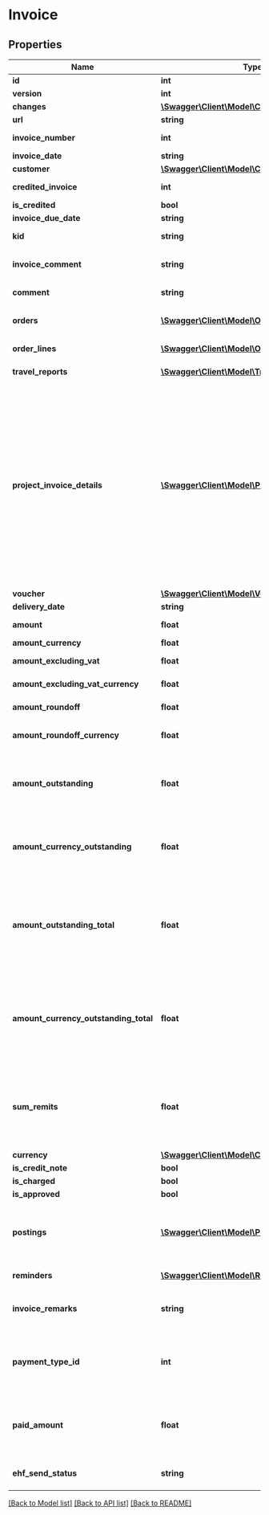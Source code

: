 # Invoice

## Properties
Name | Type | Description | Notes
------------ | ------------- | ------------- | -------------
**id** | **int** |  | [optional] 
**version** | **int** |  | [optional] 
**changes** | [**\Swagger\Client\Model\Change[]**](Change.md) |  | [optional] 
**url** | **string** |  | [optional] 
**invoice_number** | **int** | If value is set to 0, the invoice number will be generated. | [optional] 
**invoice_date** | **string** |  | 
**customer** | [**\Swagger\Client\Model\Customer**](Customer.md) |  | [optional] 
**credited_invoice** | **int** | The id of the original invoice if this is a credit note. | [optional] 
**is_credited** | **bool** |  | [optional] 
**invoice_due_date** | **string** |  | 
**kid** | **string** | KID - Kundeidentifikasjonsnummer. | [optional] 
**invoice_comment** | **string** | Comment text for the invoice. This was specified on the order as invoiceComment. | [optional] 
**comment** | **string** | Comment text for the specific invoice. | [optional] 
**orders** | [**\Swagger\Client\Model\Order[]**](Order.md) | Related orders. Only one order per invoice is supported at the moment. | 
**order_lines** | [**\Swagger\Client\Model\OrderLine[]**](OrderLine.md) | Orderlines connected to the invoice. | [optional] 
**travel_reports** | [**\Swagger\Client\Model\TravelExpense[]**](TravelExpense.md) | Travel reports connected to the invoice. | [optional] 
**project_invoice_details** | [**\Swagger\Client\Model\ProjectInvoiceDetails[]**](ProjectInvoiceDetails.md) | ProjectInvoiceDetails contains additional information about the invoice, in particular invoices for projects. It contains information about the charged project, the fee amount, extra percent and amount, extra costs, travel expenses, invoice and project comments, akonto amount and values determining if extra costs, akonto and hours should be included. ProjectInvoiceDetails is an object which represents the relation between an invoice and a Project, Orderline and OrderOut object. | [optional] 
**voucher** | [**\Swagger\Client\Model\Voucher**](Voucher.md) |  | [optional] 
**delivery_date** | **string** | The delivery date. | [optional] 
**amount** | **float** | In the company’s currency, typically NOK. | [optional] 
**amount_currency** | **float** | In the specified currency. | [optional] 
**amount_excluding_vat** | **float** | Amount excluding VAT (NOK). | [optional] 
**amount_excluding_vat_currency** | **float** | Amount excluding VAT in the specified currency. | [optional] 
**amount_roundoff** | **float** | Amount of round off to nearest integer. | [optional] 
**amount_roundoff_currency** | **float** | Amount of round off to nearest integer in the specified currency. | [optional] 
**amount_outstanding** | **float** | The amount outstanding based on the history collection, excluding reminders and any existing remits, in the invoice currency. | [optional] 
**amount_currency_outstanding** | **float** | The amountCurrency outstanding based on the history collection, excluding reminders and any existing remits, in the invoice currency. | [optional] 
**amount_outstanding_total** | **float** | The amount outstanding based on the history collection and including the last reminder and any existing remits. This is the total invoice balance including reminders and remittances, in the invoice currency. | [optional] 
**amount_currency_outstanding_total** | **float** | The amountCurrency outstanding based on the history collection and including the last reminder and any existing remits. This is the total invoice balance including reminders and remittances, in the invoice currency. | [optional] 
**sum_remits** | **float** | The sum of all open remittances of the invoice. Remittances are reimbursement payments back to the customer and are therefore relevant to the bookkeeping of the invoice in the accounts. | [optional] 
**currency** | [**\Swagger\Client\Model\Currency**](Currency.md) |  | [optional] 
**is_credit_note** | **bool** |  | [optional] 
**is_charged** | **bool** |  | [optional] 
**is_approved** | **bool** |  | [optional] 
**postings** | [**\Swagger\Client\Model\Posting[]**](Posting.md) | The invoice postings, which includes a posting for the invoice with a positive amount, and one or more posting for the payments with negative amounts. | [optional] 
**reminders** | [**\Swagger\Client\Model\Reminder[]**](Reminder.md) | Invoice debt collection and reminders. | [optional] 
**invoice_remarks** | **string** | Invoice remarks - automatically stops reminder/notice of debt collection if specified. | [optional] 
**payment_type_id** | **int** | [BETA] Optional. Used to specify payment type for prepaid invoices. Payment type can be specified here, or as a parameter to the /invoice API endpoint. | [optional] 
**paid_amount** | **float** | [BETA] Optional. Used to specify the prepaid amount of the invoice. The paid amount can be specified here, or as a parameter to the /invoice API endpoint. | [optional] 
**ehf_send_status** | **string** | [Deprecated] EHF (Peppol) send status. This only shows status for historic EHFs. | [optional] 

[[Back to Model list]](../../README.md#documentation-for-models) [[Back to API list]](../../README.md#documentation-for-api-endpoints) [[Back to README]](../../README.md)

